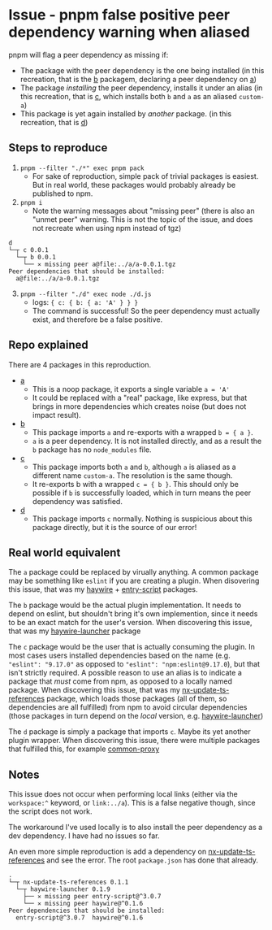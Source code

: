 # Issue - pnpm false positive peer dependency warning when aliased

pnpm will flag a peer dependency as missing if:

* The package with the peer dependency is the one being installed (in this recreation, that is the [b](./b/package.json) packagem, declaring a peer dependency on [a](./a/package.json))
* The package _installing_ the peer dependency, installs it under an alias (in this recreation, that is [c](./c/package.json), which installs both `b` and `a` as an aliased `custom-a`)
* This package is yet again installed by _another_ package. (in this recreation, that is [d](./d/package.json))

## Steps to reproduce

1. `pnpm --filter "./*" exec pnpm pack`
    * For sake of reproduction, simple pack of trivial packages is easiest. But in real world, these packages would probably already be published to npm.
2. `pnpm i`
    * Note the warning messages about "missing peer" (there is also an "unmet peer" warning. This is not the topic of the issue, and does not recreate when using npm instead of tgz)
```
d
└─┬ c 0.0.1
  └─┬ b 0.0.1
    └── ✕ missing peer a@file:../a/a-0.0.1.tgz
Peer dependencies that should be installed:
  a@file:../a/a-0.0.1.tgz
```
3. `pnpm --filter "./d" exec node ./d.js`
   * logs: `{ c: { b: { a: 'A' } } }`
   * The command is successful! So the peer dependency must actually exist, and therefore be a false positive.

## Repo explained

There are 4 packages in this reproduction.

* [a](./a/package.json)
  * This is a noop package, it exports a single variable `a = 'A'`
  * It could be replaced with a "real" package, like express, but that brings in more dependencies which creates noise (but does not impact result).
* [b](./b/package.json)
  * This package imports `a` and re-exports with a wrapped `b = { a }`.
  * `a` is a peer dependency. It is not installed directly, and as a result the `b` package has no `node_modules` file.
* [c](./c/package.json)
  * This package imports both `a` and `b`, although `a` is aliased as a different name `custom-a`. The resolution is the same though. 
  * It re-exports b with a wrapped `c = { b }`. This should only be possible if `b` is successfully loaded, which in turn means the peer dependency was satisfied.
* [d](./d/package.json)
  * This package imports `c` normally. Nothing is suspicious about this package directly, but it is the source of our error!

## Real world equivalent

The `a` package could be replaced by virually anything. A common package may be something like `eslint` if you are creating a plugin.
When disovering this issue, that was my [haywire](https://github.com/JacobLey/leyman/tree/main/tools/haywire) + [entry-script](https://github.com/JacobLey/leyman/tree/main/tools/entry-script) packages.

The `b` package would be the actual plugin implementation. It needs to depend on eslint, but shouldn't bring it's own implemention, since it needs to be an exact match for the user's version.
When discovering this issue, that was my [haywire-launcher](https://github.com/JacobLey/leyman/blob/main/tools/haywire-launcher/package.json#L28-L29) package

The `c` package would be the user that is actually consuming the plugin. In most cases users installed dependencies based on the name (e.g. `"eslint": "9.17.0"` as opposed to `"eslint": "npm:eslint@9.17.0`), but that isn't strictly required.
A possible reason to use an alias is to indicate a package that _must_ come from npm, as opposed to a locally named package.
When discovering this issue, that was my [nx-update-ts-references](https://github.com/JacobLey/leyman/blob/main/apps/nx-update-ts-references/package.json#L39-L43) package, which loads those packages (all of them, so dependencies are all fulfilled) from npm to avoid circular dependencies (those packages in turn depend on the _local_ version, e.g. [haywire-launcher](https://github.com/JacobLey/leyman/blob/main/tools/haywire-launcher/package.json#L48))

The `d` package is simply a package that imports `c`. Maybe its yet another plugin wrapper.
When discovering this issue, there were multiple packages that fulfilled this, for example [common-proxy](https://github.com/JacobLey/leyman/blob/main/tools/common-proxy/package.json#L44)

## Notes

This issue does not occur when performing local links (either via the `workspace:^` keyword, or `link:../a`). This is a false negative though, since the script does not work.

The workaround I've used locally is to also install the peer dependency as a dev dependency. I have had no issues so far.

An even more simple reproduction is add a dependency on [nx-update-ts-references](https://www.npmjs.com/package/nx-update-ts-references) and see the error.
The root `package.json` has done that already.
```
.
└─┬ nx-update-ts-references 0.1.1
  └─┬ haywire-launcher 0.1.9
    ├── ✕ missing peer entry-script@^3.0.7
    └── ✕ missing peer haywire@^0.1.6
Peer dependencies that should be installed:
  entry-script@^3.0.7  haywire@^0.1.6
```
